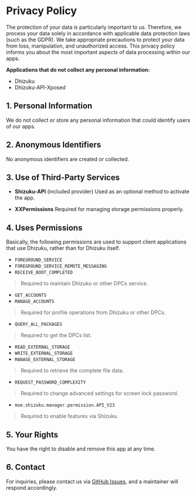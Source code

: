 # Privacy Policy

The protection of your data is particularly important to us. Therefore, we process your data solely in accordance with applicable data protection laws (such as the GDPR).
We take appropriate precautions to protect your data from loss, manipulation, and unauthorized access.
This privacy policy informs you about the most important aspects of data processing within our apps.

**Applications that do not collect any personal information:**

- Dhizuku
- Dhizuku-API-Xposed

## 1. Personal Information

We do not collect or store any personal information that could identify users of our apps.

## 2. Anonymous Identifiers

No anonymous identifiers are created or collected.

## 3. Use of Third-Party Services

- **Shizuku-API** (included provider)
Used as an optional method to activate the app.

- **XXPermissions**
Required for managing storage permissions properly.

## 4. Uses Permissions

Basically, the following permissions are used to support client applications that use Dhizuku, rather than for Dhizuku itself.

- `FOREGROUND_SERVICE`
- `FOREGROUND_SERVICE_REMOTE_MESSAGING`
- `RECEIVE_BOOT_COMPLETED`

> Required to maintain Dhizuku or other DPCs service.

- `GET_ACCOUNTS`
- `MANAGE_ACCOUNTS`

> Required for profile operations from Dhizuku or other DPCs.

- `QUERY_ALL_PACKAGES`

> Required to get the DPCs list.

- `READ_EXTERNAL_STORAGE`
- `WRITE_EXTERNAL_STORAGE`
- `MANAGE_EXTERNAL_STORAGE`

> Required to retrieve the complete file data.

- `REQUEST_PASSWORD_COMPLEXITY`

> Required to change advanced settings for screen lock password.

- `moe.shizuku.manager.permission.API_V23`

> Required to enable features via Shizuku.

## 5. Your Rights

You have the right to disable and remove this app at any time.

## 6. Contact

For inquiries, please contact us via [GitHub Issues](https://github.com/iamr0s/Dhizuku/issues), and a maintainer will respond accordingly.
